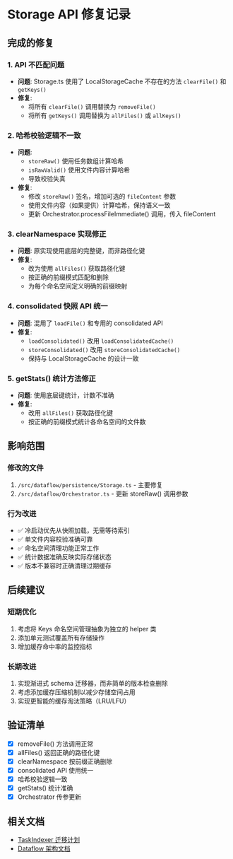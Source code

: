 # Storage API 修复记录

## 完成的修复

### 1. API 不匹配问题
- **问题**: Storage.ts 使用了 LocalStorageCache 不存在的方法 `clearFile()` 和 `getKeys()`
- **修复**: 
  - 将所有 `clearFile()` 调用替换为 `removeFile()`
  - 将所有 `getKeys()` 调用替换为 `allFiles()` 或 `allKeys()`

### 2. 哈希校验逻辑不一致
- **问题**: 
  - `storeRaw()` 使用任务数组计算哈希
  - `isRawValid()` 使用文件内容计算哈希
  - 导致校验失真
- **修复**: 
  - 修改 `storeRaw()` 签名，增加可选的 `fileContent` 参数
  - 使用文件内容（如果提供）计算哈希，保持语义一致
  - 更新 Orchestrator.processFileImmediate() 调用，传入 fileContent

### 3. clearNamespace 实现修正
- **问题**: 原实现使用底层的完整键，而非路径化键
- **修复**: 
  - 改为使用 `allFiles()` 获取路径化键
  - 按正确的前缀模式匹配和删除
  - 为每个命名空间定义明确的前缀映射

### 4. consolidated 快照 API 统一
- **问题**: 混用了 `loadFile()` 和专用的 consolidated API
- **修复**: 
  - `loadConsolidated()` 改用 `loadConsolidatedCache()`
  - `storeConsolidated()` 改用 `storeConsolidatedCache()`
  - 保持与 LocalStorageCache 的设计一致

### 5. getStats() 统计方法修正
- **问题**: 使用底层键统计，计数不准确
- **修复**: 
  - 改用 `allFiles()` 获取路径化键
  - 按正确的前缀模式统计各命名空间的文件数

## 影响范围

### 修改的文件
1. `/src/dataflow/persistence/Storage.ts` - 主要修复
2. `/src/dataflow/Orchestrator.ts` - 更新 storeRaw() 调用参数

### 行为改进
- ✅ 冷启动优先从快照加载，无需等待索引
- ✅ 单文件内容校验准确可靠
- ✅ 命名空间清理功能正常工作
- ✅ 统计数据准确反映实际存储状态
- ✅ 版本不兼容时正确清理过期缓存

## 后续建议

### 短期优化
1. 考虑将 Keys 命名空间管理抽象为独立的 helper 类
2. 添加单元测试覆盖所有存储操作
3. 增加缓存命中率的监控指标

### 长期改进
1. 实现渐进式 schema 迁移器，而非简单的版本检查删除
2. 考虑添加缓存压缩机制以减少存储空间占用
3. 实现更智能的缓存淘汰策略（LRU/LFU）

## 验证清单

- [x] removeFile() 方法调用正常
- [x] allFiles() 返回正确的路径化键
- [x] clearNamespace 按前缀正确删除
- [x] consolidated API 使用统一
- [x] 哈希校验逻辑一致
- [x] getStats() 统计准确
- [x] Orchestrator 传参更新

## 相关文档
- [TaskIndexer 迁移计划](./taskindexer-migration-plan.md)
- [Dataflow 架构文档](./dataflow-architecture.md)
